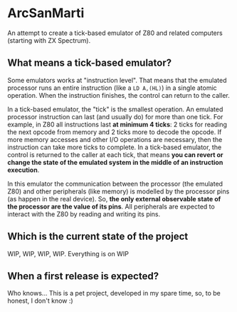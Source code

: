 # ArcSanMarti

An attempt to create a tick-based emulator of Z80 and related computers (starting with ZX Spectrum).

## What means a tick-based emulator?

Some emulators works at "instruction level". That means that the emulated processor runs an entire instruction (like a `LD A,(HL)`) in a single atomic operation. When the instruction finishes, the control can return to the caller.

In a tick-based emulator, the "tick" is the smallest operation. An emulated processor instruction can last (and usually do) for more than one tick. For example, in Z80 all instructions last **at minimum 4 ticks**: 2 ticks for reading the next opcode from memory and 2 ticks more to decode the opcode. If more memory accesses and other I/O operations are necessary, then the instruction can take more ticks to complete. In a tick-based emulator, the control is returned to the caller at each tick, that means **you can revert or change the state of the emulated system in the middle of an instruction execution**.

In this emulator the communication between the processor (the emulated Z80) and other peripherals (like memory) is modelled by the processor pins (as happen in the real device). So, **the only external observable state of the processor are the value of its pins**. All peripherals are expected to interact with the Z80 by reading and writing its pins.

## Which is the current state of the project

WIP, WIP, WIP, WIP. Everything is on WIP

## When a first release is expected?

Who knows... This is a pet project, developed in my spare time, so, to be honest, I don't know :)


